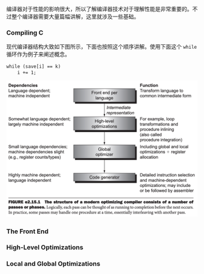 编译器对于性能的影响很大，所以了解编译器技术对于理解性能是非常重要的。不过整个编译器需要大量篇幅讲解，这里就涉及一些基础。

### Compiling C
现代编译器结构大致如下图所示，下面也按照这个顺序讲解。使用下面这个 `while` 循环作为例子来阐述概念。
```
while (save[i] == k)
    i += 1;
```

![](1501.png)

### The Front End

### High-Level Optimizations

### Local and Global Optimizations
